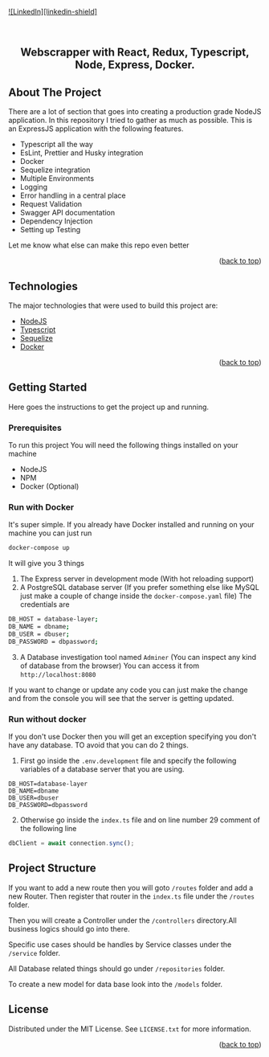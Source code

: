 <div id="top"></div>

[![LinkedIn][linkedin-shield]][linkedin-url]

<!-- PROJECT LOGO -->
<br />
<div align="center">
  <h2 align="center">Webscrapper with React, Redux, Typescript, Node, Express, Docker. </h2>
</div>

## About The Project

There are a lot of section that goes into creating a production grade NodeJS application. In this repository I tried to gather as much as possible. This is an ExpressJS application with the following features.

- Typescript all the way
- EsLint, Prettier and Husky integration
- Docker
- Sequelize integration
- Multiple Environments
- Logging
- Error handling in a central place
- Request Validation
- Swagger API documentation
- Dependency Injection
- Setting up Testing

Let me know what else can make this repo even better

<p align="right">(<a href="#top">back to top</a>)</p>

## Technologies

The major technologies that were used to build this project are:

- [NodeJS](https://nodejs.org/en/)
- [Typescript](https://www.typescriptlang.org/)
- [Sequelize](https://sequelize.org/)
- [Docker](https://www.docker.com/)

<p align="right">(<a href="#top">back to top</a>)</p>

## Getting Started

Here goes the instructions to get the project up and running.

### Prerequisites

To run this project You will need the following things installed on your machine

- NodeJS
- NPM
- Docker (Optional)

### Run with Docker

It's super simple. If you already have Docker installed and running on your machine you can just run

```sh
docker-compose up
```

It will give you 3 things

1. The Express server in development mode (With hot reloading support)
2. A PostgreSQL database server (If you prefer something else like MySQL just make a couple of change inside the `docker-compose.yaml` file) The credentials are

```sh
DB_HOST = database-layer;
DB_NAME = dbname;
DB_USER = dbuser;
DB_PASSWORD = dbpassword;
```

3. A Database investigation tool named `Adminer` (You can inspect any kind of database from the browser) You can access it from `http://localhost:8080`

If you want to change or update any code you can just make the change and from the console you will see that the server is getting updated.

### Run without docker

If you don't use Docker then you will get an exception specifying you don't have any database.
TO avoid that you can do 2 things.

1. First go inside the `.env.development` file and specify the following variables of a database server that you are using.

```
DB_HOST=database-layer
DB_NAME=dbname
DB_USER=dbuser
DB_PASSWORD=dbpassword
```

2. Otherwise go inside the `index.ts` file and on line number 29 comment of the following line

```js
dbClient = await connection.sync();
```

## Project Structure

If you want to add a new route then you will goto `/routes` folder and add a new Router.
Then register that router in the `index.ts` file under the `/routes` folder.

Then you will create a Controller under the `/controllers` directory.All business logics should go into there.

Specific use cases should be handles by Service classes under the `/service` folder.

All Database related things should go under `/repositories` folder.

To create a new model for data base look into the `/models` folder.

## License

Distributed under the MIT License. See `LICENSE.txt` for more information.

<p align="right">(<a href="#top">back to top</a>)</p>

[linkedin-url]: https://www.linkedin.com/in/fahim-hasnain-554618130/
